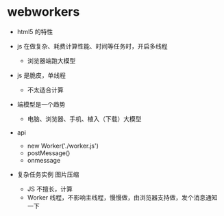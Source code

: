 # webworkers

- html5 的特性
- js 在做复杂、耗费计算性能、时间等任务时，开启多线程
  - 浏览器端跑大模型
- js 是脆皮，单线程
  - 不太适合计算
- 端模型是一个趋势
  - 电脑、浏览器、手机、植入（下载）大模型

- api
  - new Worker('./worker.js')
  - postMessage()
  - onmessage

- 复杂任务实例 图片压缩
  - JS 不擅长，计算
  - Worker 线程，不影响主线程，慢慢做，由浏览器支持做，发个消息通知一下